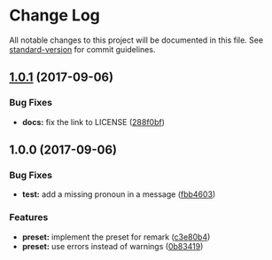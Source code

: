 # Change Log

All notable changes to this project will be documented in this file. See [standard-version](https://github.com/conventional-changelog/standard-version) for commit guidelines.

<a name="1.0.1"></a>
## [1.0.1](https://github.com/metarhia/remark-preset-lint-metarhia/compare/v1.0.0...v1.0.1) (2017-09-06)


### Bug Fixes

* **docs:** fix the link to LICENSE ([288f0bf](https://github.com/metarhia/remark-preset-lint-metarhia/commit/288f0bf))



<a name="1.0.0"></a>
## 1.0.0 (2017-09-06)


### Bug Fixes

* **test:** add a missing pronoun in a message ([fbb4603](https://github.com/metarhia/remark-preset-lint-metarhia/commit/fbb4603))


### Features

* **preset:** implement the preset for remark ([c3e80b4](https://github.com/metarhia/remark-preset-lint-metarhia/commit/c3e80b4))
* **preset:** use errors instead of warnings ([0b83419](https://github.com/metarhia/remark-preset-lint-metarhia/commit/0b83419))
